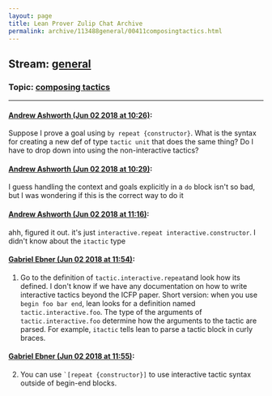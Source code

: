 ```yaml
---
layout: page
title: Lean Prover Zulip Chat Archive 
permalink: archive/113488general/00411composingtactics.html
---
```


## Stream: [general](index.html)
### Topic: [composing tactics](00411composingtactics.html)

---

#### [Andrew Ashworth (Jun 02 2018 at 10:26)](https://leanprover.zulipchat.com/#narrow/stream/113488-general/topic/composing%20tactics/near/127458510):
Suppose I prove a goal using `by repeat {constructor}`. What is the syntax for creating a new def of type `tactic unit` that does the same thing? Do I have to drop down into using the non-interactive tactics?

#### [Andrew Ashworth (Jun 02 2018 at 10:29)](https://leanprover.zulipchat.com/#narrow/stream/113488-general/topic/composing%20tactics/near/127458561):
I guess handling the context and goals explicitly in a `do` block isn't so bad, but I was wondering if this is the correct way to do it

#### [Andrew Ashworth (Jun 02 2018 at 11:16)](https://leanprover.zulipchat.com/#narrow/stream/113488-general/topic/composing%20tactics/near/127459735):
ahh, figured it out. it's just `interactive.repeat interactive.constructor`. I didn't know about the `itactic` type

#### [Gabriel Ebner (Jun 02 2018 at 11:54)](https://leanprover.zulipchat.com/#narrow/stream/113488-general/topic/composing%20tactics/near/127460627):
1) Go to the definition of `tactic.interactive.repeat`and look how its defined.  I don't know if we have any documentation on how to write interactive tactics beyond the ICFP paper.  Short version: when you use `begin foo bar end`, lean looks for a definition named `tactic.interactive.foo`.  The type of the arguments of `tactic.interactive.foo` determine how the arguments to the tactic are parsed.  For example, `itactic` tells lean to parse a tactic block in curly braces.

#### [Gabriel Ebner (Jun 02 2018 at 11:55)](https://leanprover.zulipchat.com/#narrow/stream/113488-general/topic/composing%20tactics/near/127460634):
2) You can use `` `[repeat {constructor}] `` to use interactive tactic syntax outside of begin-end blocks.

